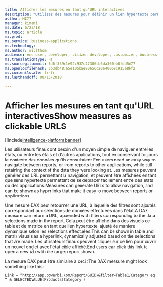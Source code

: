 ```yaml
---
title: Afficher les mesures en tant qu'URL interactives
description: "Utilisez des mesures pour définir un lien hypertexte permettant de naviguer depuis un état vers tout autre adresse web."
author: MI77
manager: kimani
ms.date: 6/22/18
ms.topic: article
ms.prod: 
ms.service: business-applications
ms.technology: 
ms.author: willthom
audience: end user, developer, citizen developer, customizer, business analyst, IT pro
ms.translationtype: HT
ms.sourcegitcommit: 7d6f339c1e92c937c47306db6da360eb8fdd5d77
ms.openlocfilehash: 3b3db487a5e105bae80656d20640059c915a8bf2
ms.contentlocale: fr-fr
ms.lasthandoff: 08/16/2018

---
```


# <a name="show-measures-as-clickable-urls"></a><span data-ttu-id="337dd-103">Afficher les mesures en tant qu'URL interactives</span><span class="sxs-lookup"><span data-stu-id="337dd-103">Show measures as clickable URLS</span></span>

[!include[intelligence-platform banner](../../includes/intelligence-platform.md)]

<span data-ttu-id="337dd-104">Les utilisateurs finaux ont besoin d'un moyen simple de naviguer entre les états, ou entre les états et d'autres applications, tout en conservant toujours le contexte des données qu'ils consultaient.</span><span class="sxs-lookup"><span data-stu-id="337dd-104">End users need an easy way to navigate between reports, or from reports to other applications, while still retaining the context of the data they were looking at.</span></span> <span data-ttu-id="337dd-105">Les mesures peuvent générer des URL permettant la navigation, et peuvent être affichées en tant que liens hypertexte permettant de se déplacer facilement entre des états ou des applications.</span><span class="sxs-lookup"><span data-stu-id="337dd-105">Measures can generate URLs to allow navigation, and can be shown as hyperlinks that make it easy to move between reports or applications.</span></span>

<span data-ttu-id="337dd-106">Une mesure DAX peut retourner une URL, à laquelle des filtres sont ajoutés correspondant aux sélections de données effectuées dans l'état.</span><span class="sxs-lookup"><span data-stu-id="337dd-106">A DAX measure can return a URL, appended with filters corresponding to the data selections made in the report.</span></span> <span data-ttu-id="337dd-107">Cela peut être affiché dans des visuels de table et de matrice en tant que lien hypertexte, ajusté de manière dynamique selon les sélections effectuées.</span><span class="sxs-lookup"><span data-stu-id="337dd-107">This can be shown in table and matrix visuals as a hyperlink, dynamically adjusted based on the selections that are made.</span></span> <span data-ttu-id="337dd-108">Les utilisateurs finaux peuvent cliquer sur ce lien pour ouvrir un nouvel onglet avec l'état cible affiché.</span><span class="sxs-lookup"><span data-stu-id="337dd-108">End users can click this link to open a new tab with the target report shown.</span></span>

<span data-ttu-id="337dd-109">La mesure DAX peut être similaire à ceci :</span><span class="sxs-lookup"><span data-stu-id="337dd-109">The DAX measure might look something like this:</span></span>

`Link = “http://app.powerbi.com/Report/GUID/&filter=Table1/Category eq “ & SELECTEDVALUE(Products[Category])`

<!--
### Who uses this feature
This feature is intended for end users, developers, citizen developers, customizers, business analysts, and IT pros. No additional setup is required.
## Status
### Development status
In development
#### Target timeframe
October ‘18
-->

